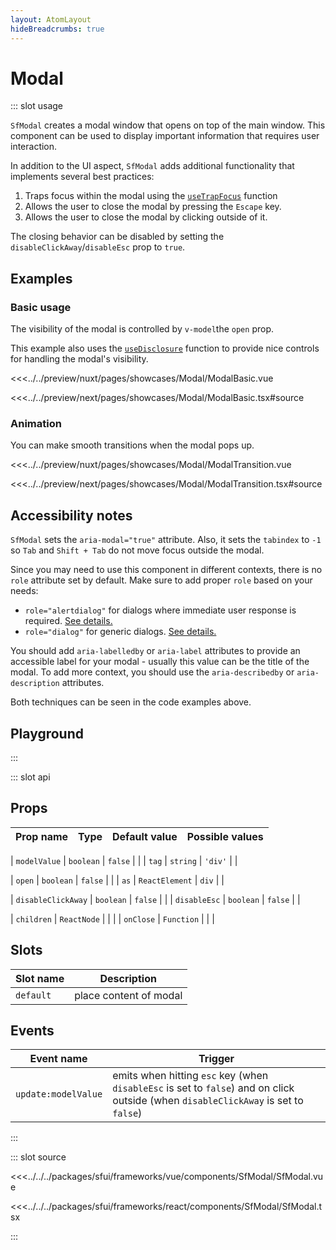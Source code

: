 ```yaml
---
layout: AtomLayout
hideBreadcrumbs: true
---
```

# Modal

::: slot usage

`SfModal` creates a modal window that opens on top of the main window. This component can be used to display important information that requires user interaction.

In addition to the UI aspect, `SfModal` adds additional functionality that implements several best practices:

1. Traps focus within the modal using the [`useTrapFocus`](../hooks/useTrapFocus.html) function
2. Allows the user to close the modal by pressing the `Escape` key.
3. Allows the user to close the modal by clicking outside of it.

The closing behavior can be disabled by setting the `disableClickAway`/`disableEsc` prop to `true`.

## Examples

### Basic usage

The visibility of the modal is controlled by <!-- vue -->`v-model`<!-- end vue --><!-- react -->the `open` prop<!-- end react -->.

This example also uses the [`useDisclosure`](../hooks/useDisclosure.html) function to provide nice controls for handling the modal's visibility.

<Showcase showcase-name="Modal/ModalBasic" style="min-height:400px">

<!-- vue -->
<<<../../preview/nuxt/pages/showcases/Modal/ModalBasic.vue
<!-- end vue -->
<!-- react -->
<<<../../preview/next/pages/showcases/Modal/ModalBasic.tsx#source
<!-- end react -->

</Showcase>

### Animation

You can make smooth transitions when the modal pops up.

<Showcase showcase-name="Modal/ModalTransition" style="min-height:400px">

<!-- vue -->
<<<../../preview/nuxt/pages/showcases/Modal/ModalTransition.vue
<!-- end vue -->
<!-- react -->
<<<../../preview/next/pages/showcases/Modal/ModalTransition.tsx#source
<!-- end react -->

</Showcase>

## Accessibility notes

`SfModal` sets the `aria-modal="true"` attribute. Also, it sets the `tabindex` to `-1` so `Tab` and `Shift + Tab` do not move focus outside the modal.

Since you may need to use this component in different contexts, there is no `role` attribute set by default. Make sure to add proper `role` based on your needs:

- `role="alertdialog"` for dialogs where immediate user response is required. [See details.](https://developer.mozilla.org/en-US/docs/Web/Accessibility/ARIA/Roles/alertdialog_role)
- `role="dialog"` for generic dialogs. [See details.](https://developer.mozilla.org/en-US/docs/Web/Accessibility/ARIA/Roles/dialog_role)

You should add `aria-labelledby` or `aria-label` attributes to provide an accessible label for your modal - usually this value can be the title of the modal. To add more context, you should use the `aria-describedby` or `aria-description` attributes.

Both techniques can be seen in the code examples above.

## Playground

<Generate style="height: 600px"/>

:::

::: slot api

## Props

| Prop name             | Type                       | Default value | Possible values                        |
|-----------------------|----------------------------|---------------|----------------------------------------|
<!-- vue -->
| `modelValue`            | `boolean`                    | `false`         |                                        |
| `tag`                   | `string`                     | `'div'`         |                                        |
<!-- end vue -->
<!-- react -->
| `open`                  | `boolean`                    | `false`         |                                        |
| `as`                    | `ReactElement`               | `div`         |                                        |
<!-- end react -->
|  `disableClickAway`     | `boolean`                    | `false`        |                                        |
|  `disableEsc`           |  `boolean`                   | `false`        |                                        |
<!-- react -->
|  `children`             |  `ReactNode`                 |               |                                        |
|  `onClose`              |  `Function`                  |               |                                        |
<!-- end react -->
<!-- vue -->

## Slots

| Slot name | Description             |
| --------- | ----------------------- |
| `default`   | place content of modal |

## Events

| Event name        | Trigger                        |
| ----------------- | ------------------------------ |
| `update:modelValue` | emits when hitting `esc` key (when `disableEsc` is set to `false`) and on click outside (when `disableClickAway` is set to `false`) |
<!-- end vue -->
:::

::: slot source
<SourceCode>
<!-- vue -->
<<<../../../packages/sfui/frameworks/vue/components/SfModal/SfModal.vue
<!-- end vue -->
<!-- react -->
<<<../../../packages/sfui/frameworks/react/components/SfModal/SfModal.tsx
<!-- end react -->
</SourceCode>
:::
